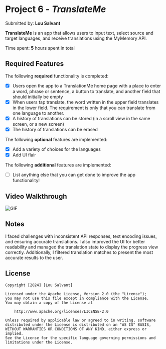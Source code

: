 # Project 6 - *TranslateMe*

Submitted by: **Lou Salvant**

**TranslateMe** is an app that allows users to input text, select source and target languages, and receive translations using the MyMemory API.

Time spent: **5** hours spent in total

## Required Features

The following **required** functionality is completed:

- [x] Users open the app to a TranslationMe home page with a place to enter a word, phrase or sentence, a button to translate, and another field that should initially be empty
- [x] When users tap translate, the word written in the upper field translates in the lower field. The requirement is only that you can translate from one language to another.
- [x] A history of translations can be stored (in a scroll view in the same screen, or a new screen)
- [x] The history of translations can be erased
 
The following **optional** features are implemented:

- [x] Add a variety of choices for the languages
- [x] Add UI flair

The following **additional** features are implemented:

- [ ] List anything else that you can get done to improve the app functionality!

## Video Walkthrough

![GIF](https://media4.giphy.com/media/v1.Y2lkPTc5MGI3NjExaHQyMXRobXFlMnRvY3g3Z2diMjVvemkxcGswdHRheGFueTc2YWN5cyZlcD12MV9pbnRlcm5hbF9naWZfYnlfaWQmY3Q9Zw/z6MrdQfrZhQfyPKpLi/giphy.gif)

## Notes

I faced challenges with inconsistent API responses, text encoding issues, and ensuring accurate translations. I also improved the UI for better readability and managed the translation state to display the progress view correctly. Additionally, I filtered translation matches to present the most accurate results to the user.

## License

    Copyright [2024] [Lou Salvant]

    Licensed under the Apache License, Version 2.0 (the "License");
    you may not use this file except in compliance with the License.
    You may obtain a copy of the License at

        http://www.apache.org/licenses/LICENSE-2.0

    Unless required by applicable law or agreed to in writing, software
    distributed under the License is distributed on an "AS IS" BASIS,
    WITHOUT WARRANTIES OR CONDITIONS OF ANY KIND, either express or implied.
    See the License for the specific language governing permissions and
    limitations under the License.
